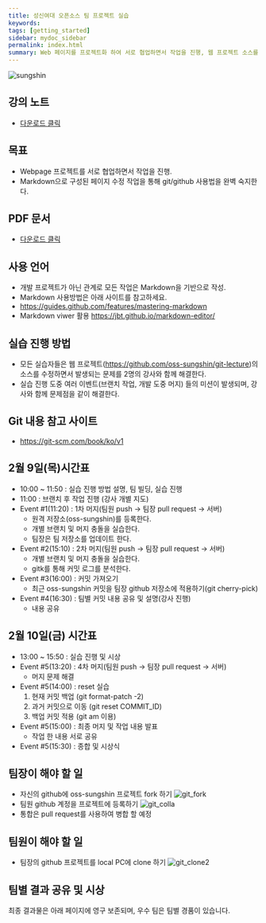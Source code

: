 ```yaml
---
title: 성신여대 오픈소스 팀 프로젝트 실습
keywords: 
tags: [getting_started]
sidebar: mydoc_sidebar
permalink: index.html
summary: Web 페이지를 프로젝트화 하여 서로 협업하면서 작업을 진행, 웹 프로젝트 소스를 서로 수정함으로 발생되는 문제를 강사와 함께 해결한다. 
---
```


![sungshin](./images/sungshin.png)

## 강의 노트
* [다운로드 클릭](https://github.com/oss-sungshin/git-lecture/raw/master/pdf/ci.pptx)

## 목표
* Webpage 프로젝트를 서로 협업하면서 작업을 진행.
* Markdown으로 구성된 페이지 수정 작업을 통해 git/github 사용법을 완벽 숙지한다. 

## PDF 문서
* [다운로드 클릭](https://github.com/oss-sungshin/git-lecture/raw/master/pdf/mydoc.pdf)

## 사용 언어
* 개발 프로젝트가 아닌 관계로 모든 작업은 Markdown을 기반으로 작성.
* Markdown 사용방법은 아래 사이트를 참고하세요.
* <https://guides.github.com/features/mastering-markdown>
* Markdown viwer 활용 <https://jbt.github.io/markdown-editor/>

## 실습 진행 방법
* 모든 실습자들은 웹 프로젝트(<https://github.com/oss-sungshin/git-lecture>)의 소스를 수정하면서 발생되는 문제를 2명의 강사와 함께 
해결한다.
* 실습 진행 도중 여러 이벤트(브랜치 작업, 개발 도중 머지) 들의 미션이 발생되며, 강사와 
함께 문제점을 같이 해결한다.

## Git 내용 참고 사이트 
* <https://git-scm.com/book/ko/v1>

## 2월 9일(목)시간표

* 10:00 ~ 11:50 : 실습 진행 방법 설명, 팀 빌딩, 실습 진행
* 11:00 : 브랜치 후 작업 진행 (강사 개별 지도)
* Event #1(11:20) : 1차 머지(팀원 push -> 팀장 pull request -> 서버)
    * 원격 저장소(oss-sungshin)를 등록한다.
    * 개별 브랜치 및 머지 충돌을 실습한다.  
    * 팀장은 팀 저장소를 업데이트 한다.
* Event #2(15:10) : 2차 머지(팀원 push -> 팀장 pull request -> 서버)
    * 개별 브랜치 및 머지 충돌을 실습한다.  
    * gitk를 통해 커밋 로그를 분석한다.
    <!--- * Stash 사용 방법을 실습한다. --->
* Event #3(16:00) : 커밋 가져오기
    * 최근 oss-sungshin 커밋을 팀장 github 저장소에 적용하기(git cherry-pick)
    <!--- * 최근 patch 파일 1개를 추출 후 각 팀에 전달(git format-patch -1) --->
* Event #4(16:30) : 팀별 커밋 내용 공유 및 설명(강사 진행)
    * 내용 공유

## 2월 10일(금) 시간표
* 13:00 ~ 15:50 : 실습 진행 및 시상
* Event #5(13:20) : 4차 머지(팀원 push -> 팀장 pull request -> 서버)
    * 머지 문제 해결
* Event #5(14:00) : reset 실습
    1. 현재 커밋 백업  (git format-patch -2)
    2. 과거 커밋으로 이동 (git reset COMMIT_ID)
    3. 백업 커밋 적용  (git am 이용)
* Event #5(15:00) : 최종 머지 및 작업 내용 발표
    * 작업 한 내용 서로 공유
* Event #5(15:30) : 종합 및 시상식
 
## 팀장이 해야 할 일
* 자신의 github에 oss-sungshin 프로젝트 fork 하기 
![git_fork](./images/git_fork.svg)
* 팀원 github 계정을 프로젝트에 등록하기
![git_colla](./images/git_colla.svg)
* 통합은 pull request를 사용하여 병합 할 예정

    
## 팀원이 해야 할 일
* 팀장의 github 프로젝트를 local PC에 clone 하기
![git_clone2](./images/git_clone.svg)

## 팀별 결과 공유 및 시상
최종 결과물은 아래 페이지에 영구 보존되며,
우수 팀은 팀별 경품이 있습니다.

